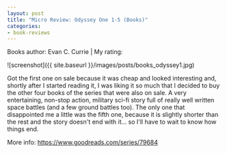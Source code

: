 ```yaml
---
layout: post
title: "Micro Review: Odyssey One 1-5 (Books)"
categories:
- book-reviews
---
```


<p>Books author: Evan C. Currie  | My rating:&nbsp;&nbsp;<i class="fa fa-star"></i><i class="fa fa-star"></i><i class="fa fa-star"></i><i class="fa fa-star"></i><i class="fa fa-star-o"></i>
</p>
<!-- fa-star fa-star-o  fa-star-half-empty -->

![screenshot]({{ site.baseurl }}/images/posts/books_odyssey1.jpg)


<p>Got the first one on sale because it was cheap and looked interesting and, shortly after I started reading it, I was liking it so much that I decided to buy the other four books of the series that were also on sale. A very entertaining, non-stop action, military sci-fi story full of really well written space battles (and a few ground battles too). The only one that disappointed me a little was the fifth one, because it is slightly shorter than the rest and the story doesn't end with it... so I'll have to wait to know how things end.</p>

<p>More info: <a href="https://www.goodreads.com/series/79684">https://www.goodreads.com/series/79684</a><p>




